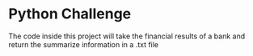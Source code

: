 # Python Challenge
The code inside this project will take the financial results of a bank and return the summarize information in a .txt file
